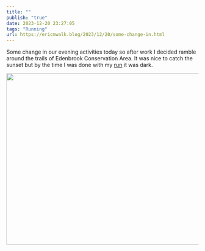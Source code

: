 ```yaml
---
title: ""
publish: "true"
date: 2023-12-20 23:27:05
tags: "Running"
url: https://ericmwalk.blog/2023/12/20/some-change-in.html
---
```


Some change in our evening activities today so after work I decided ramble around the trails of Edenbrook Conservation Area. It was nice to catch the sunset but by the time I was done with my [run](https://strava.com/activities/10412280678) it was dark.



<img src="uploads/2023/200b3559ef.jpg" width="600" height="450" alt="">